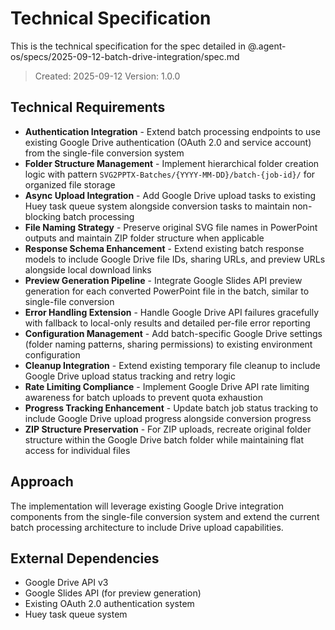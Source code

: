 # Technical Specification

This is the technical specification for the spec detailed in @.agent-os/specs/2025-09-12-batch-drive-integration/spec.md

> Created: 2025-09-12
> Version: 1.0.0

## Technical Requirements

- **Authentication Integration** - Extend batch processing endpoints to use existing Google Drive authentication (OAuth 2.0 and service account) from the single-file conversion system
- **Folder Structure Management** - Implement hierarchical folder creation logic with pattern `SVG2PPTX-Batches/{YYYY-MM-DD}/batch-{job-id}/` for organized file storage
- **Async Upload Integration** - Add Google Drive upload tasks to existing Huey task queue system alongside conversion tasks to maintain non-blocking batch processing
- **File Naming Strategy** - Preserve original SVG file names in PowerPoint outputs and maintain ZIP folder structure when applicable
- **Response Schema Enhancement** - Extend existing batch response models to include Google Drive file IDs, sharing URLs, and preview URLs alongside local download links
- **Preview Generation Pipeline** - Integrate Google Slides API preview generation for each converted PowerPoint file in the batch, similar to single-file conversion
- **Error Handling Extension** - Handle Google Drive API failures gracefully with fallback to local-only results and detailed per-file error reporting
- **Configuration Management** - Add batch-specific Google Drive settings (folder naming patterns, sharing permissions) to existing environment configuration
- **Cleanup Integration** - Extend existing temporary file cleanup to include Google Drive upload status tracking and retry logic
- **Rate Limiting Compliance** - Implement Google Drive API rate limiting awareness for batch uploads to prevent quota exhaustion
- **Progress Tracking Enhancement** - Update batch job status tracking to include Google Drive upload progress alongside conversion progress
- **ZIP Structure Preservation** - For ZIP uploads, recreate original folder structure within the Google Drive batch folder while maintaining flat access for individual files

## Approach

The implementation will leverage existing Google Drive integration components from the single-file conversion system and extend the current batch processing architecture to include Drive upload capabilities.

## External Dependencies

- Google Drive API v3
- Google Slides API (for preview generation)
- Existing OAuth 2.0 authentication system
- Huey task queue system